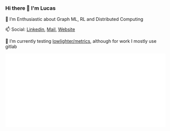 ### Hi there 👋 I'm Lucas

<!--
**brunnelu/brunnelu** is a ✨ _special_ ✨ repository because its `README.md` (this file) appears on your GitHub profile.

Here are some ideas to get you started:

- 🔭 I’m currently working on ...
- 🌱 I’m currently learning ...
- 👯 I’m looking to collaborate on ...
- 🤔 I’m looking for help with ...
- 💬 Ask me about ...
- 📫 How to reach me: ...
- 😄 Pronouns: ...
- ⚡ Fun fact: ...
-->

🌱 I’m Enthusiastic about Graph ML, RL and Distributed Computing

📫 Social: [Linkedin](https://linkedin.com/in/brulu/), [Mail](mailto:contact@bru.lu), [Website](https://www.bru.lu)


🔭 I’m currently testing [lowlighter/metrics](https://github.com/lowlighter/metrics), although for work I mostly use gitlab

![Metrics](/metrics.plugin.isocalendar.svg)
